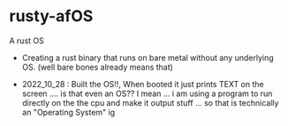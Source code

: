 # rusty-afOS
A rust OS

- Creating a rust binary that runs on bare metal without any underlying OS.
  (well bare bones already means that)
  
- 2022_10_28 : Built the OS!!, When booted it just prints TEXT on the screen .... is that even an OS??
                I mean ... i am using a program to run directly on the the cpu and make it output stuff ... 
                so that is technically an "Operating System" ig

